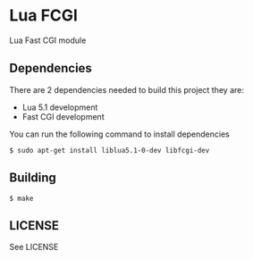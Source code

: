 # Lua FCGI

Lua Fast CGI module

## Dependencies

There are 2 dependencies needed to build this project
they are:

 * Lua 5.1 development
 * Fast CGI development

You can run the following command to install dependencies

    $ sudo apt-get install liblua5.1-0-dev libfcgi-dev

## Building

    $ make

## LICENSE

See LICENSE
